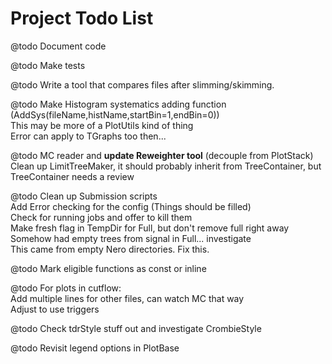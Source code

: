 # Project Todo List

@todo Document code

@todo Make tests

@todo Write a tool that compares files after slimming/skimming.

@todo Make Histogram systematics adding function (AddSys(fileName,histName,startBin=1,endBin=0)) <br>
      This may be more of a PlotUtils kind of thing <br>
      Error can apply to TGraphs too then...

@todo MC reader and __update Reweighter tool__ (decouple from PlotStack) <br>
      Clean up LimitTreeMaker, it should probably inherit from TreeContainer, but TreeContainer needs a review

@todo Clean up Submission scripts <br>
      Add Error checking for the config (Things should be filled) <br>
      Check for running jobs and offer to kill them <br>
      Make fresh flag in TempDir for Full, but don't remove full right away <br>
      Somehow had empty trees from signal in Full... investigate <br>
      This came from empty Nero directories. Fix this.

@todo Mark eligible functions as const or inline

@todo For plots in cutflow: <br>
      Add multiple lines for other files, can watch MC that way <br>
      Adjust to use triggers

@todo Check tdrStyle stuff out and investigate CrombieStyle

@todo Revisit legend options in PlotBase
